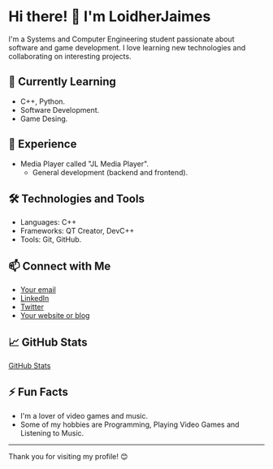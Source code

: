 # Hi there! 👋 I'm LoidherJaimes

I'm a Systems and Computer Engineering student passionate about software and game development. I love learning new technologies and collaborating on interesting projects.

## 🌱 Currently Learning

- C++, Python.
- Software Development.
- Game Desing.

## 💼 Experience

- Media Player called "JL Media Player".
  - General development (backend and frontend).

## 🛠️ Technologies and Tools

- Languages: C++
- Frameworks: QT Creator, DevC++
- Tools: Git, GitHub.

## 📫 Connect with Me

- [Your email](mailto:youremail@example.com)
- [LinkedIn](https://www.linkedin.com/in/your-profile/)
- [Twitter](https://twitter.com/your_username)
- [Your website or blog](https://yourwebsite.com)

## 📈 GitHub Stats

[GitHub Stats](https://github-readme-stats.vercel.app/api?username=LoidherJaimes&show_icons=true&theme=radical)

## ⚡ Fun Facts

- I'm a lover of video games and music.
- Some of my hobbies are Programming, Playing Video Games and Listening to Music.

---

Thank you for visiting my profile! 😊
